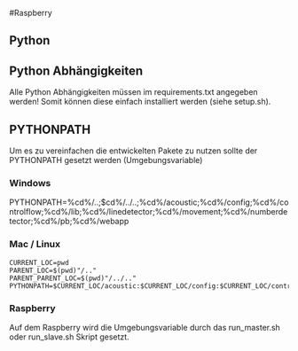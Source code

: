 #Raspberry

## Python
## Python Abhängigkeiten
Alle Python Abhängigkeiten müssen im requirements.txt angegeben werden!
Somit können diese einfach installiert werden (siehe setup.sh).

## PYTHONPATH
Um es zu vereinfachen die entwickelten Pakete zu nutzen sollte der PYTHONPATH gesetzt werden (Umgebungsvariable)

### Windows
PYTHONPATH=%cd%/..;$cd%/../..;%cd%/acoustic;%cd%/config;%cd%/controlflow;%cd%/lib;%cd%/linedetector;%cd%/movement;%cd%/numberdetector;%cd%/pb;%cd%/webapp

### Mac / Linux
```
CURRENT_LOC=pwd
PARENT_LOC=$(pwd)"/.."
PARENT_PARENT_LOC=$(pwd)"/../.."
PYTHONPATH=$CURRENT_LOC/acoustic:$CURRENT_LOC/config:$CURRENT_LOC/controlflow:$CURRENT_LOC/lib:$CURRENT_LOC/linedetector:$CURRENT_LOC/movement:$CURRENT_LOC/numberdetector:$CURRENT_LOC/pb:$CURRENT_LOC/webapp:$PARENT_LOC:$PARENT_PARENT_LOC:$CURRENT_LOC:$PYTHONPATH
```

### Raspberry
Auf dem Raspberry wird die Umgebungsvariable durch das run_master.sh oder run_slave.sh Skript gesetzt.
